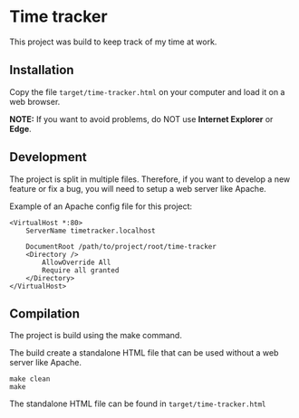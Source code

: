 # Time tracker

This project was build to keep track of my time at work.

## Installation

Copy the file `target/time-tracker.html` on your computer and load it on a web browser.

**NOTE:** If you want to avoid problems, do NOT use **Internet Explorer** or **Edge**.

## Development

The project is split in multiple files.
Therefore, if you want to develop a new feature or fix a bug,
you will need to setup a web server like Apache.

Example of an Apache config file for this project:

```
<VirtualHost *:80>
    ServerName timetracker.localhost

    DocumentRoot /path/to/project/root/time-tracker
    <Directory />
        AllowOverride All
        Require all granted
    </Directory>
</VirtualHost>
```

## Compilation

The project is build using the make command.

The build create a standalone HTML file that can be used without a web server like Apache.

```
make clean
make
```

The standalone HTML file can be found in `target/time-tracker.html`
